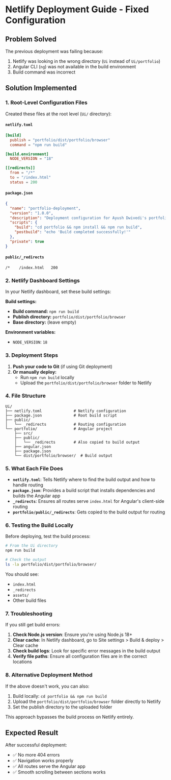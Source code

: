 # Netlify Deployment Guide - Fixed Configuration

## Problem Solved
The previous deployment was failing because:
1. Netlify was looking in the wrong directory (`Ui` instead of `Ui/portfolio`)
2. Angular CLI (`ng`) was not available in the build environment
3. Build command was incorrect

## Solution Implemented

### 1. Root-Level Configuration Files
Created these files at the root level (`Ui/` directory):

#### `netlify.toml`
```toml
[build]
  publish = "portfolio/dist/portfolio/browser"
  command = "npm run build"

[build.environment]
  NODE_VERSION = "18"

[[redirects]]
  from = "/*"
  to = "/index.html"
  status = 200
```

#### `package.json`
```json
{
  "name": "portfolio-deployment",
  "version": "1.0.0",
  "description": "Deployment configuration for Ayush Dwivedi's portfolio",
  "scripts": {
    "build": "cd portfolio && npm install && npm run build",
    "postbuild": "echo 'Build completed successfully!'"
  },
  "private": true
}
```

#### `public/_redirects`
```
/*    /index.html   200
```

### 2. Netlify Dashboard Settings

In your Netlify dashboard, set these build settings:

**Build settings:**
- **Build command:** `npm run build`
- **Publish directory:** `portfolio/dist/portfolio/browser`
- **Base directory:** (leave empty)

**Environment variables:**
- `NODE_VERSION`: `18`

### 3. Deployment Steps

1. **Push your code to Git** (if using Git deployment)
2. **Or manually deploy:**
   - Run `npm run build` locally
   - Upload the `portfolio/dist/portfolio/browser` folder to Netlify

### 4. File Structure
```
Ui/
├── netlify.toml              # Netlify configuration
├── package.json              # Root build script
├── public/
│   └── _redirects            # Routing configuration
└── portfolio/                # Angular project
    ├── src/
    ├── public/
    │   └── _redirects        # Also copied to build output
    ├── angular.json
    ├── package.json
    └── dist/portfolio/browser/  # Build output
```

### 5. What Each File Does

- **`netlify.toml`**: Tells Netlify where to find the build output and how to handle routing
- **`package.json`**: Provides a build script that installs dependencies and builds the Angular app
- **`_redirects`**: Ensures all routes serve `index.html` for Angular's client-side routing
- **`portfolio/public/_redirects`**: Gets copied to the build output for routing

### 6. Testing the Build Locally

Before deploying, test the build process:

```bash
# From the Ui directory
npm run build

# Check the output
ls -la portfolio/dist/portfolio/browser/
```

You should see:
- `index.html`
- `_redirects`
- `assets/`
- Other build files

### 7. Troubleshooting

If you still get build errors:

1. **Check Node.js version**: Ensure you're using Node.js 18+
2. **Clear cache**: In Netlify dashboard, go to Site settings > Build & deploy > Clear cache
3. **Check build logs**: Look for specific error messages in the build output
4. **Verify file paths**: Ensure all configuration files are in the correct locations

### 8. Alternative Deployment Method

If the above doesn't work, you can also:

1. Build locally: `cd portfolio && npm run build`
2. Upload the `portfolio/dist/portfolio/browser` folder directly to Netlify
3. Set the publish directory to the uploaded folder

This approach bypasses the build process on Netlify entirely.

## Expected Result

After successful deployment:
- ✅ No more 404 errors
- ✅ Navigation works properly
- ✅ All routes serve the Angular app
- ✅ Smooth scrolling between sections works 